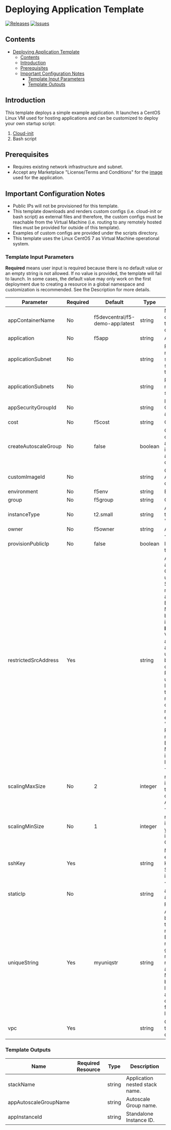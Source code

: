 
# Deploying Application Template

[![Releases](https://img.shields.io/github/release/f5networks/f5-aws-cloudformation-v2.svg)](https://github.com/f5networks/f5-aws-cloudformation-v2/releases)
[![Issues](https://img.shields.io/github/issues/f5networks/f5-aws-cloudformation-v2.svg)](https://github.com/f5networks/f5-aws-cloudformation-v2/issues)

## Contents

- [Deploying Application Template](#deploying-application-template)
  - [Contents](#contents)
  - [Introduction](#introduction)
  - [Prerequisites](#prerequisites)
  - [Important Configuration Notes](#important-configuration-notes)
    - [Template Input Parameters](#template-input-parameters)
    - [Template Outputs](#template-outputs)

## Introduction

This template deploys a simple example application. It launches a CentOS Linux VM used for hosting applications and can be customized to deploy your own startup script:

1) [Cloud-init](https://cloudinit.readthedocs.io/en/latest/)
2) Bash script


## Prerequisites

- Requires existing network infrastructure and subnet.
- Accept any Marketplace "License/Terms and Conditions" for the [image](https://aws.amazon.com/marketplace/pp/B00O7WM7QW) used for the application.

## Important Configuration Notes

- Public IPs will not be provisioned for this template.
- This template downloads and renders custom configs (i.e. cloud-init or bash script) as external files and therefore, the custom configs must be reachable from the Virtual Machine (i.e. routing to any remotely hosted files must be provided for outside of this template).
- Examples of custom configs are provided under the scripts directory.
- This template uses the Linux CentOS 7 as Virtual Machine operational system.


### Template Input Parameters

**Required** means user input is required because there is no default value or an empty string is not allowed. If no value is provided, the template will fail to launch. In some cases, the default value may only work on the first deployment due to creating a resource in a global namespace and customization is recommended. See the Description for more details. 

| Parameter | Required | Default | Type | Description |
| --- | --- | --- | --- | --- |
| appContainerName | No | f5devcentral/f5-demo-app:latest | string | Name of the docker container to deploy in cloud-init script. |
| application | No | f5app | string | Application Tag. |
| applicationSubnet | No |  | string | Private subnet names for the stack in case of standalone template. |
| applicationSubnets | No |  | string | Private subnet names for the stack. |
| appSecurityGroupId | No |  | string | ID of Security Group to apply to application. |
| cost | No | f5cost | string | Cost Center Tag. |
| createAutoscaleGroup | No | false | boolean | Choose 'true' to create the application instances in an autoscaling configuration. |
| customImageId | No |  | string | Custom Image AMI ID you wish to deploy. |
| environment | No | f5env | string | Environment Tag. |
| group | No | f5group | string | Group Tag. |
| instanceType | No | t2.small | string | App EC2 instance type. For example, 't2.small'. |
| owner | No | f5owner | string | Application Tag. |
| provisionPublicIp | No | false | boolean | To create a Public IP and connect it to the application. |
| restrictedSrcAddress | Yes |  | string | An IP address or address range (in CIDR notation) used to restrict SSH and management GUI access to the BIG-IP Management or bastion host instances. **IMPORTANT**: The VPC CIDR is automatically added for internal use (access via bastion host, clustering, etc.). Please do NOT use "0.0.0.0/0". Instead, restrict the IP address range to your client or trusted network, for example "55.55.55.55/32". Production should never expose the BIG-IP Management interface to the Internet. |
| scalingMaxSize | No | 2 | integer | The maximum number of BIG-IP instances (2-100) that can be created in the Autoscale Group. |
| scalingMinSize | No | 1 | integer | The minimum number of BIG-IP instances (1-99) you want available in the Autoscale Group. |
| sshKey | Yes |  | string | Name of an existing EC2 KeyPair to enable SSH access to the instance. |
| staticIp | No |  | string | The private IP address to apply as the primary private address. |
| uniqueString | Yes | myuniqstr | string | A prefix that will be used to name template resources. Because some resources require globally unique names, we recommend using a unique value. Must contain between 1 and 12 lowercase alphanumeric characters with first character as a letter. |
| vpc | Yes | | string | Common VPC for the whole deployment. |

### Template Outputs

| Name | Required Resource | Type | Description | 
| --- | --- | --- | --- |
| stackName |  | string | Application nested stack name. |
| appAutoscaleGroupName |  | string | Autoscale Group name. |
| appInstanceId |   | string | Standalone Instance ID. |
